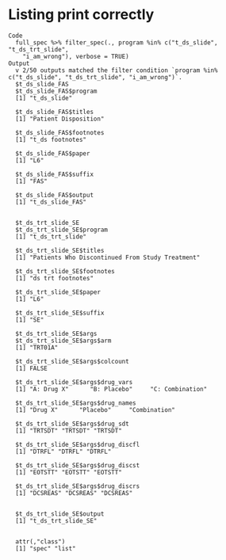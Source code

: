 # Listing print correctly

    Code
      full_spec %>% filter_spec(., program %in% c("t_ds_slide", "t_ds_trt_slide",
        "i_am_wrong"), verbose = TRUE)
    Output
      v 2/50 outputs matched the filter condition `program %in% c("t_ds_slide", "t_ds_trt_slide", "i_am_wrong")`.
      $t_ds_slide_FAS
      $t_ds_slide_FAS$program
      [1] "t_ds_slide"
      
      $t_ds_slide_FAS$titles
      [1] "Patient Disposition"
      
      $t_ds_slide_FAS$footnotes
      [1] "t_ds footnotes"
      
      $t_ds_slide_FAS$paper
      [1] "L6"
      
      $t_ds_slide_FAS$suffix
      [1] "FAS"
      
      $t_ds_slide_FAS$output
      [1] "t_ds_slide_FAS"
      
      
      $t_ds_trt_slide_SE
      $t_ds_trt_slide_SE$program
      [1] "t_ds_trt_slide"
      
      $t_ds_trt_slide_SE$titles
      [1] "Patients Who Discontinued From Study Treatment"
      
      $t_ds_trt_slide_SE$footnotes
      [1] "ds trt footnotes"
      
      $t_ds_trt_slide_SE$paper
      [1] "L6"
      
      $t_ds_trt_slide_SE$suffix
      [1] "SE"
      
      $t_ds_trt_slide_SE$args
      $t_ds_trt_slide_SE$args$arm
      [1] "TRT01A"
      
      $t_ds_trt_slide_SE$args$colcount
      [1] FALSE
      
      $t_ds_trt_slide_SE$args$drug_vars
      [1] "A: Drug X"      "B: Placebo"     "C: Combination"
      
      $t_ds_trt_slide_SE$args$drug_names
      [1] "Drug X"      "Placebo"     "Combination"
      
      $t_ds_trt_slide_SE$args$drug_sdt
      [1] "TRTSDT" "TRTSDT" "TRTSDT"
      
      $t_ds_trt_slide_SE$args$drug_discfl
      [1] "DTRFL" "DTRFL" "DTRFL"
      
      $t_ds_trt_slide_SE$args$drug_discst
      [1] "EOTSTT" "EOTSTT" "EOTSTT"
      
      $t_ds_trt_slide_SE$args$drug_discrs
      [1] "DCSREAS" "DCSREAS" "DCSREAS"
      
      
      $t_ds_trt_slide_SE$output
      [1] "t_ds_trt_slide_SE"
      
      
      attr(,"class")
      [1] "spec" "list"

